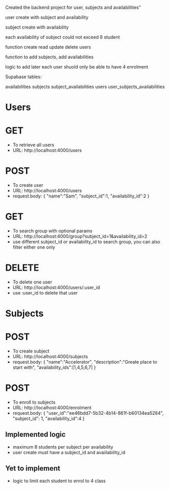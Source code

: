 Created the backend project for user, subjects and availabilities"

user create with subject and availability

subject create with availability

each availability of subject could not exceed 8 student

function create read update delete users

function to add subjects, add availabilities

logic to add later each user shuold only be able to have 4 enrolment

Supabase tables:

availabilities
subjects
subject_availabilities
users
user_subjects_availabilities

# Users

# GET
- To retrieve all users
- URL: http://localhost:4000/users


# POST
- To create user
- URL: http://localhost:4000/users
- request.body: {
    "name":"Sam",
    "subject_id":1,
    "availability_id":2
}

# GET
- To search group with optional params 
- URL: http://localhost:4000/group?subject_id=1&availability_id=2
- use different subject_id or availability_id to search group, you can also filter either one only

# DELETE
- To delete one user
- URL: http://localhost:4000/users/:user_id
- use :user_id to delete that user

# Subjects
# POST
-  To create subject
- URL: http://localhost:4000/subjects
- request.body: {
    "name":"Accelerator",
    "description":"Greate place to start with",
    "availability_ids":[1,4,5,6,7]
}

# POST
- To enroll to subjects
- URL: http://localhost:4000/enrolment
- request.body:
    {
    "user_id":"ee46bdd7-5b32-4b14-861f-b60134ea5284",
    "subject_id": 1,
    "availability_id":4
}

## Implemented logic
- maximum 8 students per subject per availability
- user create must have a subject_id and avaiilability_id

## Yet to implement
- logic to limit each student to enrol to 4 class

